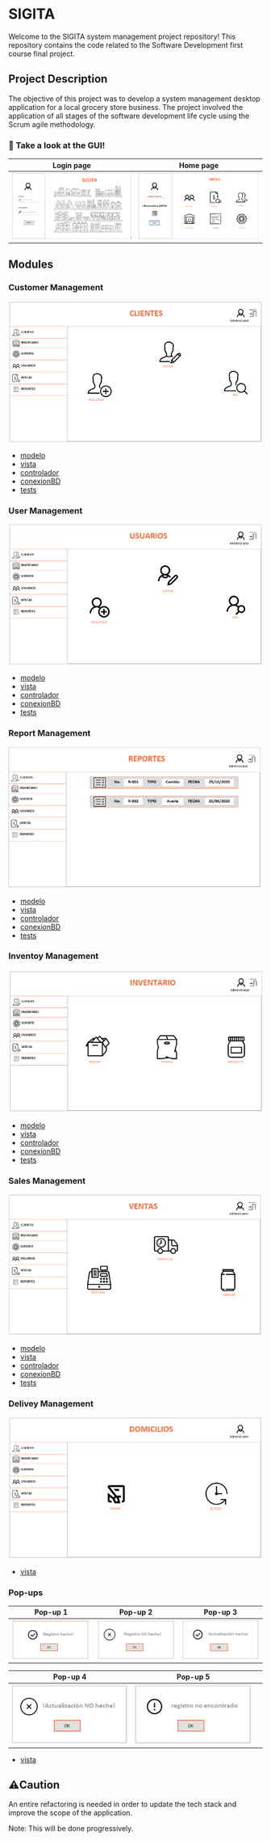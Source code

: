 # SIGITA

Welcome to the SIGITA system management project repository! This repository contains the code related to the Software Development first course final project.

## Project Description

The objective of this project was to develop a system management desktop application for a local grocery store business. The project involved the application of all stages of the software development life cycle using the Scrum agile methodology.

### 👀 Take a look at the GUI!

| Login page                    | Home page                     |
| ----------------------------- | ----------------------------- |
| ![Screenshot 1](images/1.PNG) | ![Screenshot 2](images/2.PNG) |

## Modules

### Customer Management

![image](images/customers.PNG)

- [modelo](src/modeloGestionCliente)
- [vista](src/vistaGestionCliente)
- [controlador](src/controladorGestionCliente)
- [conexionBD](src/conexionBDGestionCliente)
- [tests](test/modeloGestionCliente)

### User Management

![image](images/users.PNG)

- [modelo](src/modeloGestionUsuario)
- [vista](src/vistaGestionUsuario)
- [controlador](src/controladorGestionUsuario)
- [conexionBD](src/conexionBDGestionUsuario)
- [tests](test/modeloGestionUsuario)

### Report Management

![image](images/reports.PNG)

- [modelo](src/modeloGestionReporte)
- [vista](src/vistaGestionReporte)
- [controlador](src/controladorGestionReporte)
- [conexionBD](src/conexionBDGestionReporte)
- [tests](test/modeloGestionReporte)

### Inventoy Management

![image](images/invenmtory.PNG)

- [modelo](src/modeloGestionInventario)
- [vista](src/vistaGestionInventario)
- [controlador](src/controladorGestionInventario)
- [conexionBD](src/conexionBDGestionInventario)
- [tests](test/modeloGestionInventario)

### Sales Management

![image](images/sales.PNG)

- [modelo](src/modeloGestionVenta)
- [vista](src/vistaGestionVenta)
- [controlador](src/controladorGestionVenta)
- [conexionBD](src/conexionBDGestionVenta)
- [tests](test/modeloGestionVenta)

### Delivey Management

![image](images/delivery.PNG)

- [vista](src/vistaGestionDomicilio)

### Pop-ups

| Pop-up 1                           | Pop-up 2                           | Pop-up 3                           |
| ---------------------------------- | ---------------------------------- | ---------------------------------- |
| ![Screenshot 1](images/emerg1.PNG) | ![Screenshot 2](images/emerg2.PNG) | ![Screenshot 1](images/emerg3.PNG) |

| Pop-up 4                           | Pop-up 5                           |     |
| ---------------------------------- | ---------------------------------- | --- |
| ![Screenshot 2](images/emerg4.PNG) | ![Screenshot 1](images/emerg5.PNG) |     |

- [vista](src/vistaMensEmerg)

## ⚠️Caution

An entire refactoring is needed in order to update the tech stack and improve the scope of the application.

Note: This will be done progressively.
